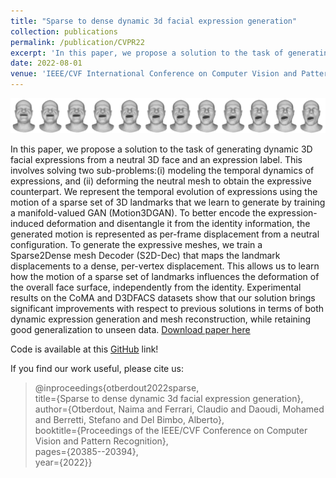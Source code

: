 ```yaml
---
title: "Sparse to dense dynamic 3d facial expression generation"
collection: publications
permalink: /publication/CVPR22
excerpt: 'In this paper, we propose a solution to the task of generating dynamic 3D facial expressions from a neutral 3D face and an expression label.'
date: 2022-08-01
venue: 'IEEE/CVF International Conference on Computer Vision and Pattern Recognition (CVPR)'
---
```

![Paper image!](/images/cvpr22.png)

In this paper, we propose a solution to the task of generating dynamic 3D facial expressions from a neutral 3D face and an expression label. This involves solving two sub-problems:(i) modeling the temporal dynamics of expressions, and (ii) deforming the neutral mesh to obtain the expressive counterpart. We represent the temporal evolution of expressions using the motion of a sparse set of 3D landmarks that we learn to generate by training a manifold-valued GAN (Motion3DGAN). To better encode the expression-induced deformation and disentangle it from the identity information, the generated motion is represented as per-frame displacement from a neutral configuration. To generate the expressive meshes, we train a Sparse2Dense mesh Decoder (S2D-Dec) that maps the landmark displacements to a dense, per-vertex displacement. This allows us to learn how the motion of a sparse set of landmarks influences the deformation of the overall face surface, independently from the identity. Experimental results on the CoMA and D3DFACS datasets show that our solution brings significant improvements with respect to previous solutions in terms of both dynamic expression generation and mesh reconstruction, while retaining good generalization to unseen data.  [Download paper here](https://openaccess.thecvf.com/content/CVPR2022/papers/Otberdout_Sparse_to_Dense_Dynamic_3D_Facial_Expression_Generation_CVPR_2022_paper.pdf)

Code is available at this [GitHub](https://github.com/CRISTAL-3DSAM/Sparse2Dense) link!

If you find our work useful, please cite us: 
 
>@inproceedings{otberdout2022sparse,  
>  title={Sparse to dense dynamic 3d facial expression generation},  
>  author={Otberdout, Naima and Ferrari, Claudio and Daoudi, Mohamed and Berretti, Stefano and Del Bimbo, Alberto},  
>  booktitle={Proceedings of the IEEE/CVF Conference on Computer Vision and Pattern Recognition},  
>  pages={20385--20394},  
>  year={2022}}  











